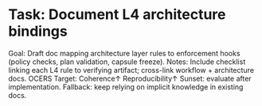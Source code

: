 # Task: Document L4 architecture bindings
Goal: Draft doc mapping architecture layer rules to enforcement hooks (policy checks, plan validation, capsule freeze).
Notes: Include checklist linking each L4 rule to verifying artifact; cross-link workflow + architecture docs.
OCERS Target: Coherence↑ Reproducibility↑
Sunset: evaluate after implementation.
Fallback: keep relying on implicit knowledge in existing docs.
